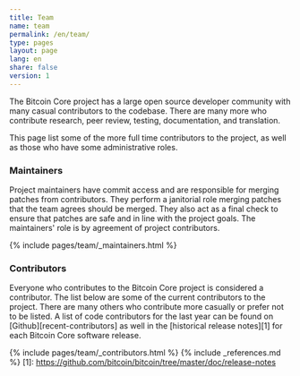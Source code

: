 ```yaml
---
title: Team
name: team
permalink: /en/team/
type: pages
layout: page
lang: en
share: false
version: 1
---
```

The Bitcoin Core project has a large open source developer community with many casual contributors to the codebase.
There are many more who contribute research, peer review, testing, documentation, and translation.

This page list some of the more full time contributors to the project, as well as those who have some administrative roles.

### Maintainers
      
Project maintainers have commit access and are responsible for merging patches from contributors. They perform a janitorial role merging patches that the team agrees should be merged. They also act as a final check to ensure that patches are safe and in line with the project goals. The maintainers' role is by agreement of project contributors.  

{% include pages/team/_maintainers.html %}

### Contributors

Everyone who contributes to the Bitcoin Core project is considered a contributor. The list below are some of the current contributors to the project. There are many others who contribute more casually or prefer not to be listed. A list of code contributors for the last year can be found on [Github][recent-contributors] as well in the [historical release notes][1] for each Bitcoin Core software release.

{% include pages/team/_contributors.html %}
{% include _references.md %}
[1]: https://github.com/bitcoin/bitcoin/tree/master/doc/release-notes
